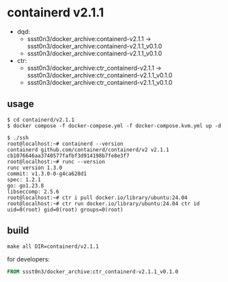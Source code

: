 # containerd v2.1.1

* dqd: 
    * ssst0n3/docker_archive:containerd-v2.1.1 -> ssst0n3/docker_archive:containerd-v2.1.1_v0.1.0
    * ssst0n3/docker_archive:containerd-v2.1.1_v0.1.0
* ctr:
    * ssst0n3/docker_archive:ctr_containerd-v2.1.1 -> ssst0n3/docker_archive:ctr_containerd-v2.1.1_v0.1.0
    * ssst0n3/docker_archive:ctr_containerd-v2.1.1_v0.1.0

## usage

```shell
$ cd containerd/v2.1.1
$ docker compose -f docker-compose.yml -f docker-compose.kvm.yml up -d
```

```shell
$ ./ssh
root@localhost:~# containerd --version
containerd github.com/containerd/containerd/v2 v2.1.1 cb1076646aa3740577fafbf3d914198b7fe8e3f7
root@localhost:~# runc --version
runc version 1.3.0
commit: v1.3.0-0-g4ca628d1
spec: 1.2.1
go: go1.23.8
libseccomp: 2.5.6
root@localhost:~# ctr i pull docker.io/library/ubuntu:24.04
root@localhost:~# ctr run docker.io/library/ubuntu:24.04 ctr id
uid=0(root) gid=0(root) groups=0(root)
```

## build

```shell
make all DIR=containerd/v2.1.1
```

for developers:

```dockerfile
FROM ssst0n3/docker_archive:ctr_containerd-v2.1.1_v0.1.0
```
